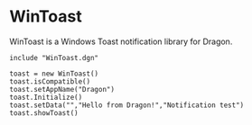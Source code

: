 # WinToast 
WinToast is a Windows Toast notification library for Dragon.

```dragon
include "WinToast.dgn"

toast = new WinToast()
toast.isCompatible()
toast.setAppName("Dragon")
toast.Initialize()
toast.setData("","Hello from Dragon!","Notification test")
toast.showToast()

```

